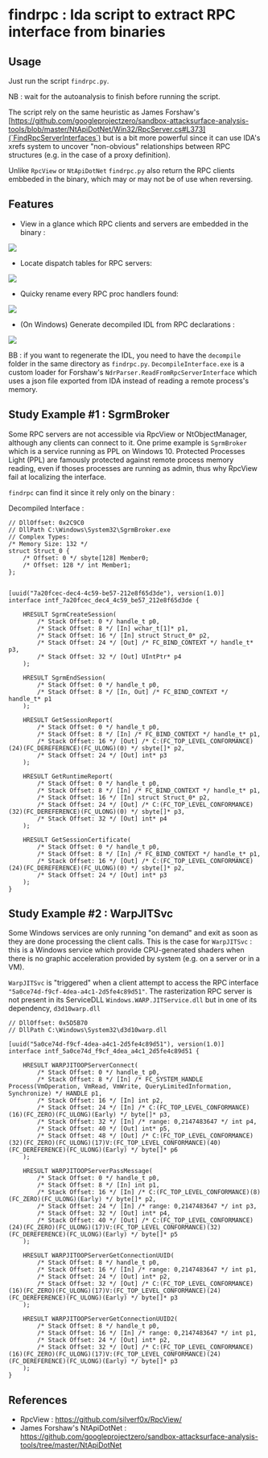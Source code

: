 findrpc : Ida script to extract RPC interface from binaries
=============================================================

Usage
------------

Just run the script `findrpc.py`.

NB : wait for the autoanalysis to finish before running the script.



The script rely on the same heuristic as James Forshaw's [https://github.com/googleprojectzero/sandbox-attacksurface-analysis-tools/blob/master/NtApiDotNet/Win32/RpcServer.cs#L373](`FindRpcServerInterfaces`) but is a bit more powerful since it can use IDA's xrefs system to uncover "non-obvious" relationships between RPC structures  (e.g. in the case of a proxy definition).

Unlike `RpcView` or `NtApiDotNet`  `findrpc.py` also return the RPC clients embbeded in the binary, which may or may not be of use when reversing.  

Features
------------

* View in a glance which RPC clients and servers are embedded in the binary :

![](screenshot/sgrm_broker.PNG)

* Locate dispatch tables for RPC servers:

![](screenshot/sgrm_broker_dispatch_table.PNG)

* Quicky rename every RPC proc handlers found:

![](screenshot/spectrum_renaming.PNG)

* (On Windows) Generate decompiled IDL from RPC declarations :

![](screenshot/d310_warp_idl_generation.PNG)


BB : if you want to regenerate the IDL, you need to have the `decompile` folder in the same directory as `findrpc.py`. `DecompileInterface.exe` is a custom loader for Forshaw's `NdrParser.ReadFromRpcServerInterface` which uses a json file exported from IDA instead of reading a remote process's memory.


Study Example #1 : SgrmBroker
-----------------------------

Some RPC servers are not accessible via RpcView or NtObjectManager, although any clients can connect to it. One prime example is `SgrmBroker` which is a service running as PPL on Windows 10. Protected Processes Light (PPL) are famously protected against remote process memory reading, even if thoses processes are running as admin, thus why RpcView fail at localizing the interface.

`findrpc` can find it since it rely only on the binary :


Decompiled Interface :

```idl
// DllOffset: 0x2C9C0
// DllPath C:\Windows\System32\SgrmBroker.exe 
// Complex Types:
/* Memory Size: 132 */
struct Struct_0 {
    /* Offset: 0 */ sbyte[128] Member0;
    /* Offset: 128 */ int Member1;
};


[uuid("7a20fcec-dec4-4c59-be57-212e8f65d3de"), version(1.0)]
interface intf_7a20fcec_dec4_4c59_be57_212e8f65d3de {

    HRESULT SgrmCreateSession(
    	/* Stack Offset: 0 */ handle_t p0, 
    	/* Stack Offset: 8 */ [In] wchar_t[1]* p1, 
    	/* Stack Offset: 16 */ [In] struct Struct_0* p2, 
    	/* Stack Offset: 24 */ [Out] /* FC_BIND_CONTEXT */ handle_t* p3, 
    	/* Stack Offset: 32 */ [Out] UIntPtr* p4
    );

    HRESULT SgrmEndSession(
    	/* Stack Offset: 0 */ handle_t p0, 
    	/* Stack Offset: 8 */ [In, Out] /* FC_BIND_CONTEXT */ handle_t* p1
    );

    HRESULT GetSessionReport(
    	/* Stack Offset: 0 */ handle_t p0, 
    	/* Stack Offset: 8 */ [In] /* FC_BIND_CONTEXT */ handle_t* p1, 
    	/* Stack Offset: 16 */ [Out] /* C:(FC_TOP_LEVEL_CONFORMANCE)(24)(FC_DEREFERENCE)(FC_ULONG)(0) */ sbyte[]* p2, 
    	/* Stack Offset: 24 */ [Out] int* p3
    );

    HRESULT GetRuntimeReport(
    	/* Stack Offset: 0 */ handle_t p0, 
    	/* Stack Offset: 8 */ [In] /* FC_BIND_CONTEXT */ handle_t* p1, 
    	/* Stack Offset: 16 */ [In] struct Struct_0* p2, 
    	/* Stack Offset: 24 */ [Out] /* C:(FC_TOP_LEVEL_CONFORMANCE)(32)(FC_DEREFERENCE)(FC_ULONG)(0) */ sbyte[]* p3, 
    	/* Stack Offset: 32 */ [Out] int* p4
    );

    HRESULT GetSessionCertificate(
    	/* Stack Offset: 0 */ handle_t p0, 
    	/* Stack Offset: 8 */ [In] /* FC_BIND_CONTEXT */ handle_t* p1, 
    	/* Stack Offset: 16 */ [Out] /* C:(FC_TOP_LEVEL_CONFORMANCE)(24)(FC_DEREFERENCE)(FC_ULONG)(0) */ sbyte[]* p2, 
    	/* Stack Offset: 24 */ [Out] int* p3
    );
}
```



Study Example #2 : WarpJITSvc
-----------------------------


Some Windows services are only running "on demand" and exit as soon as they are done processing the client calls. This is the case for `WarpJITSvc` : this is a Windows service which provide CPU-generated shaders when there is no graphic acceleration provided by system (e.g. on a server or in a VM).

`WarpJITSvc` is "triggered" when a client attempt to access the RPC interface `"5a0ce74d-f9cf-4dea-a4c1-2d5fe4c89d51"`. The rasterization RPC server is not present in its ServiceDLL `Windows.WARP.JITService.dll` but in one of its dependency, `d3d10warp.dll`


```idl
// DllOffset: 0x5D5B70
// DllPath C:\Windows\System32\d3d10warp.dll

[uuid("5a0ce74d-f9cf-4dea-a4c1-2d5fe4c89d51"), version(1.0)]
interface intf_5a0ce74d_f9cf_4dea_a4c1_2d5fe4c89d51 {

    HRESULT WARPJITOOPServerConnect(
    	/* Stack Offset: 0 */ handle_t p0, 
    	/* Stack Offset: 8 */ [In] /* FC_SYSTEM_HANDLE Process(VmOperation, VmRead, VmWrite, QueryLimitedInformation, Synchronize) */ HANDLE p1, 
    	/* Stack Offset: 16 */ [In] int p2, 
    	/* Stack Offset: 24 */ [In] /* C:(FC_TOP_LEVEL_CONFORMANCE)(16)(FC_ZERO)(FC_ULONG)(Early) */ byte[]* p3, 
    	/* Stack Offset: 32 */ [In] /* range: 0,2147483647 */ int p4, 
    	/* Stack Offset: 40 */ [Out] int* p5, 
    	/* Stack Offset: 48 */ [Out] /* C:(FC_TOP_LEVEL_CONFORMANCE)(32)(FC_ZERO)(FC_ULONG)(17)V:(FC_TOP_LEVEL_CONFORMANCE)(40)(FC_DEREFERENCE)(FC_ULONG)(Early) */ byte[]* p6
    );

    HRESULT WARPJITOOPServerPassMessage(
    	/* Stack Offset: 0 */ handle_t p0, 
    	/* Stack Offset: 8 */ [In] int p1, 
    	/* Stack Offset: 16 */ [In] /* C:(FC_TOP_LEVEL_CONFORMANCE)(8)(FC_ZERO)(FC_ULONG)(Early) */ byte[]* p2, 
    	/* Stack Offset: 24 */ [In] /* range: 0,2147483647 */ int p3, 
    	/* Stack Offset: 32 */ [Out] int* p4, 
    	/* Stack Offset: 40 */ [Out] /* C:(FC_TOP_LEVEL_CONFORMANCE)(24)(FC_ZERO)(FC_ULONG)(17)V:(FC_TOP_LEVEL_CONFORMANCE)(32)(FC_DEREFERENCE)(FC_ULONG)(Early) */ byte[]* p5
    );

    HRESULT WARPJITOOPServerGetConnectionUUID(
    	/* Stack Offset: 8 */ handle_t p0, 
    	/* Stack Offset: 16 */ [In] /* range: 0,2147483647 */ int p1, 
    	/* Stack Offset: 24 */ [Out] int* p2, 
    	/* Stack Offset: 32 */ [Out] /* C:(FC_TOP_LEVEL_CONFORMANCE)(16)(FC_ZERO)(FC_ULONG)(17)V:(FC_TOP_LEVEL_CONFORMANCE)(24)(FC_DEREFERENCE)(FC_ULONG)(Early) */ byte[]* p3
    );

    HRESULT WARPJITOOPServerGetConnectionUUID2(
    	/* Stack Offset: 8 */ handle_t p0, 
    	/* Stack Offset: 16 */ [In] /* range: 0,2147483647 */ int p1, 
    	/* Stack Offset: 24 */ [Out] int* p2, 
    	/* Stack Offset: 32 */ [Out] /* C:(FC_TOP_LEVEL_CONFORMANCE)(16)(FC_ZERO)(FC_ULONG)(17)V:(FC_TOP_LEVEL_CONFORMANCE)(24)(FC_DEREFERENCE)(FC_ULONG)(Early) */ byte[]* p3
    );
}
```


References
------------

* RpcView : https://github.com/silverf0x/RpcView/
* James Forshaw's NtApiDotNet : https://github.com/googleprojectzero/sandbox-attacksurface-analysis-tools/tree/master/NtApiDotNet
